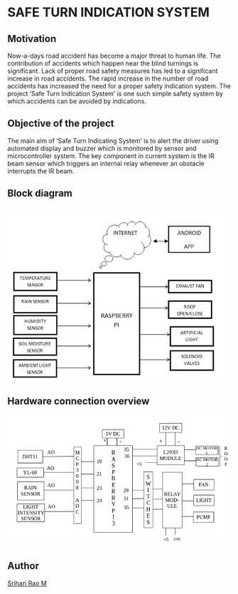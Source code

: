 # SAFE TURN INDICATION SYSTEM

## Motivation

Now-a-days road accident has become a major threat to human life. The contribution of accidents
which happen near the blind turnings is significant. Lack of proper road safety measures has led
to a significant increase in road accidents. The rapid increase in the number of road accidents has
increased the need for a proper safety indication system. The project ‘Safe Turn Indication
System’ is one such simple safety system by which accidents can be avoided by indications.

## Objective of the project

The main aim of ‘Safe Turn Indicating System’ is to alert the driver using automated display
and buzzer which is monitored by sensor and microcontroller system. The key component in
current system is the IR beam sensor which triggers an internal relay whenever an obstacle
interrupts the IR beam.

## Block diagram

![Alt text](https://github.com/melagirisriharirao/smartgreenhouse/blob/master/bd.PNG?raw=true "Block diagram of Safe Turn Indication System.")

## Hardware connection overview

![Alt text](https://github.com/melagirisriharirao/smartgreenhouse/blob/master/hw.png?raw=true "Hardware connections of Safe Turn Indication System.")

## Author

[Srihari Rao M](https://www.github.com/melagirisriharirao)
